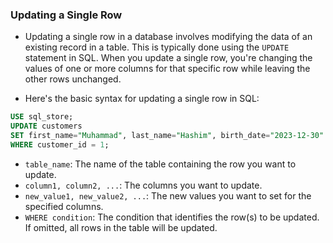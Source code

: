 ### Updating a Single Row

- Updating a single row in a database involves modifying the data of an existing record in a table. This is typically done using the `UPDATE` statement in SQL. When you update a single row, you're changing the values of one or more columns for that specific row while leaving the other rows unchanged.

- Here's the basic syntax for updating a single row in SQL:

```sql
USE sql_store;
UPDATE customers 
SET first_name="Muhammad", last_name="Hashim", birth_date="2023-12-30"
WHERE customer_id = 1;
```

* `table_name`: The name of the table containing the row you want to update.
* `column1, column2, ...`: The columns you want to update.
* `new_value1, new_value2, ...`: The new values you want to set for the specified columns.
* `WHERE condition`: The condition that identifies the row(s) to be updated. If omitted, all rows in the table will be updated.

<!-- <img src = './assets/update-single.gif'> -->
